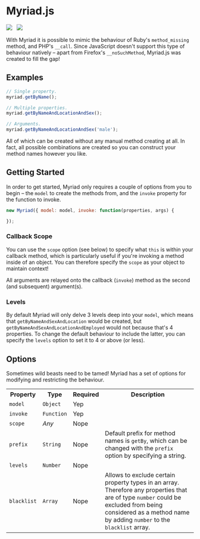 Myriad.js
======

<img src="https://travis-ci.org/Wildhoney/Myriad.js.png?branch=master" />
&nbsp;
<img src="https://badge.fury.io/js/myriad.js.png" />

With Myriad it is possible to mimic the behaviour of Ruby's `method_missing` method, and PHP's `__call`. Since JavaScript doesn't support this type of behaviour natively &ndash; apart from Firefox's `__noSuchMethod`, Myriad.js was created to fill the gap!

Examples
------

```javascript
// Single property.
myriad.getByName();

// Multiple properties.
myriad.getByNameAndLocationAndSex();

// Arguments.
myriad.getByNameAndLocationAndSex('male');
```

All of which can be created without any manual method creating at all. In fact, all possible combinations are created so you can construct your method names however you like.

Getting Started
------

In order to get started, Myriad only requires a couple of options from you to begin &ndash; the `model` to create the methods from, and the `invoke` property for the function to invoke.

```javascript
new Myriad({ model: model, invoke: function(properties, args) {

});
```

<h3>Callback Scope</h3>

You can use the `scope` option (see below) to specify what `this` is within your callback method, which is particularly useful if you're invoking a method inside of an object. You can therefore specify the `scope` as your object to maintain context!

All arguments are relayed onto the callback (`invoke`) method as the second (and subsequent) argument(s).

<h3>Levels</h3>

By default Myriad will only delve 3 levels deep into your `model`, which means that `getByNameAndSexAndLocation` would be created, but `getByNameAndSexAndLocationAndEmployed` would not because that's 4 properties. To change the default behaviour to include the latter, you can specify the `levels` option to set it to 4 or above (or less).

Options
------

Sometimes wild beasts need to be tamed! Myriad has a set of options for modifying and restricting the behaviour.

<table>
    <tr>
        <th>Property</th>
        <th>Type</th>
        <th>Required</th>
        <th>Description</th>
    </tr>
    <tr>
        <td><code>model</code></td>
        <td><code>Object</code></td>
        <td>Yep</td>
        <td></td>
    </tr>
    <tr>
        <td><code>invoke</code></td>
        <td><code>Function</code></td>
        <td>Yep</td>
        <td></td>
    </tr>
    <tr>
        <td><code>scope</code></td>
        <td><em>Any</em></td>
        <td>Nope</td>
        <td></td>
    </tr>
    <tr>
        <td><code>prefix</code></td>
        <td><code>String</code></td>
        <td>Nope</td>
        <td>Default prefix for method names is <code>getBy</code>, which can be changed with the <code>prefix</code> option by specifying a string.</td>
    </tr>
    <tr>
        <td><code>levels</code></td>
        <td><code>Number</code></td>
        <td>Nope</td>
        <td></td>
    </tr>
    <tr>
        <td><code>blacklist</code></td>
        <td><code>Array</code></td>
        <td>Nope</td>
        <td>Allows to exclude certain property types in an array. Therefore any properties that are of type <code>number</code> could be excluded from being considered as a method name by adding <code>number</code> to the <code>blacklist</code> array.</td>
    </tr>
</table>